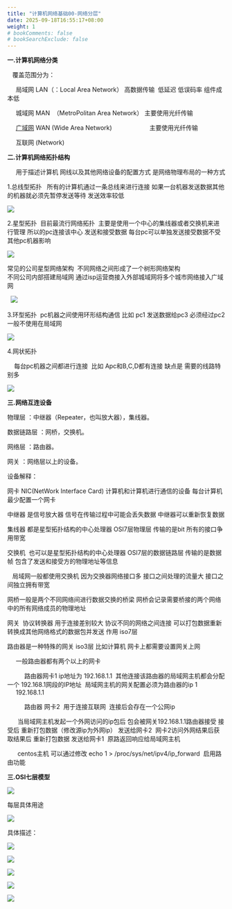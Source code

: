 ```yaml
---
title: "计算机网络基础00-网络分层"
date: 2025-09-18T16:55:17+08:00
weight: 1
# bookComments: false
# bookSearchExclude: false
---
```


**一.计算机网络分类**

   覆盖范围分为：

     局域网 LAN（：Local Area Network） 高数据传输  低延迟 低误码率 组件成本低

     城域网 MAN  （MetroPolitan Area Network） 主要使用光纤传输

     [广域网](https://so.csdn.net/so/search?q=%E5%B9%BF%E5%9F%9F%E7%BD%91&spm=1001.2101.3001.7020) WAN (Wide Area Network)                      主要使用光纤传输

     互联网 (Network)

**二.计算机网络拓扑结构**

     用于描述计算机 网线以及其他网络设备的配置方式 是网络物理布局的一种方式

1.总线型拓扑   所有的计算机通过一条总线来进行连接 如果一台机器发送数据其他的机器就必须先暂停发送等待 发送效率较低

![](/docs/images/content/devops/networking/basic/net_basic.md.images/image_1.png)  

2.星型拓扑  目前最流行网络拓扑  主要是使用一个中心的集线器或者交换机来进行管理 所以的pc连接该中心 发送和接受数据 每台pc可以单独发送接受数据不受其他pc机器影响

![](/docs/images/content/devops/networking/basic/net_basic.md.images/image_2.png)  

常见的公司星型网络架构  不同网络之间形成了一个树形网络架构  
不同公司内部搭建局域网 通过isp运营商接入外部城域网将多个城市网络接入广域网

  ![](/docs/images/content/devops/networking/basic/net_basic.md.images/image_3.png)

3.环型拓扑  pc机器之间使用环形结构通信 比如 pc1 发送数据给pc3 必须经过pc2 一般不使用在局域网 

![](/docs/images/content/devops/networking/basic/net_basic.md.images/image_4.png)  

4.网状拓扑

    每台pc机器之间都进行连接  比如 Apc和B,C,D都有连接 缺点是 需要的线路特别多

![](/docs/images/content/devops/networking/basic/net_basic.md.images/image_5.png)  

**三.网络互连设备**  

物理层 ：中继器（Repeater，也叫放大器），集线器。  
  
数据链路层 ：网桥，交换机。  
  
网络层 ：路由器。  
  
网关 ：网络层以上的设备。  

设备解释：

网卡 NIC(NetWork Interface Card) 计算机和计算机进行通信的设备 每台计算机最少配置一个网卡

中继器 是信号放大器 信号在传输过程中可能会丢失数据 中继器可以重新恢复数据

集线器 都是星型拓扑结构的中心处理器 OSI7层物理层 传输的是bit 所有的接口争用带宽

交换机  也可以是星型拓扑结构的中心处理器 OSI7层的数据链路层 传输的是数据帧 包含了发送和接受方的物理地址等信息

   局域网一般都使用交换机 因为交换器网络接口多 接口之间处理的流量大 接口之间独立拥有带宽

网桥一般是两个不同网络间进行数据交换的桥梁 网桥会记录需要桥接的两个网络中的所有网络成员的物理地址 

网关  协议转换器 用于连接差别较大 协议不同的网络之间连接 可以打包数据重新转换成其他网络格式的数据包并发送 作用 iso7层

路由器是一种特殊的网关 iso3层 比如计算机 网卡上都需要设置网关上网  

     一般路由器都有两个以上的网卡 

          路由器网卡1 ip地址为 192.168.1.1  其他连接该路由器的局域网主机都会分配一个 192.168.1网段的IP地址  局域网主机的网关配置必须为路由器的ip 1                      192.168.1.1

          路由器 网卡2  用于连接互联网  连接后会存在一个公网ip   

      当局域网主机发起一个外网访问的ip包后 包会被网关192.168.1.1路由器接受 接受后 重新打包数据（修改源ip为外网ip） 发送给网卡2  网卡2访问外网结果后获取结果后 重新打包数据 发送给网卡1  原路返回响应给局域网主机

      centos主机 可以通过修改 echo 1 > /proc/sys/net/ipv4/ip\_forward  启用路由功能

  

**三.OSI七层模型**  

![](http://hi.csdn.net/attachment/201202/10/0_1328873801dE3r.gif)  

每层具体用途

![](/docs/images/content/devops/networking/basic/net_basic.md.images/image_7.png)  

具体描述：

![](/docs/images/content/devops/networking/basic/net_basic.md.images/image_8.png)  

![](/docs/images/content/devops/networking/basic/net_basic.md.images/image_9.png)  

![](/docs/images/content/devops/networking/basic/net_basic.md.images/image_10.png)  

![](/docs/images/content/devops/networking/basic/net_basic.md.images/image_11.png)  

![](/docs/images/content/devops/networking/basic/net_basic.md.images/image_12.png)